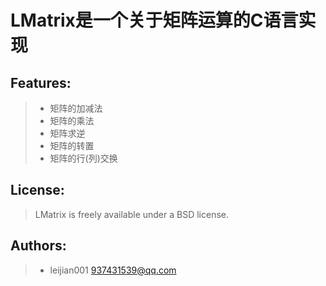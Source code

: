 LMatrix是一个关于矩阵运算的C语言实现
===

## Features:
> * 矩阵的加减法
> * 矩阵的乘法
> * 矩阵求逆
> * 矩阵的转置
> * 矩阵的行(列)交换

## License:
> LMatrix is freely available under a BSD license.

## Authors:
> * leijian001 <937431539@qq.com>
